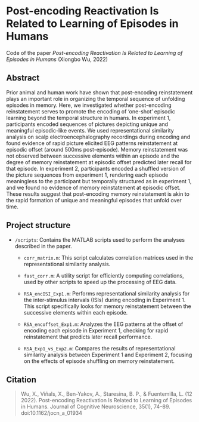 # Post-encoding Reactivation Is Related to Learning of Episodes in Humans

Code of the paper *Post-encoding Reactivation Is Related to Learning of Episodes in Humans* (Xiongbo Wu, 2022)


## Abstract

Prior animal and human work have shown that post-encoding reinstatement plays an
important role in organizing the temporal sequence of unfolding episodes in memory. Here,
we investigated whether post-encoding reinstatement serves to promote the encoding of
‘one-shot’ episodic learning beyond the temporal structure in humans. In experiment 1,
participants encoded sequences of pictures depicting unique and meaningful episodic-like
events. We used representational similarity analysis on scalp electroencephalography
recordings during encoding and found evidence of rapid picture elicited EEG patterns
reinstatement at episodic offset (around 500ms post-episode). Memory reinstatement was
not observed between successive elements within an episode and the degree of memory
reinstatement at episodic offset predicted later recall for that episode. In experiment 2,
participants encoded a shuffled version of the picture sequences from experiment 1,
rendering each episode meaningless to the participant but temporally structured as in
experiment 1, and we found no evidence of memory reinstatement at episodic offset. These
results suggest that post-encoding memory reinstatement is akin to the rapid formation of
unique and meaningful episodes that unfold over time.

## Project structure

- `/scripts`: Contains the MATLAB scripts used to perform the analyses described in the paper.

  - `corr_matrix.m`: This script calculates correlation matrices used in the representational similarity analysis.
    
  - `fast_corr.m`: A utility script for efficiently computing correlations, used by other scripts to speed up the processing of EEG data.
  
  - `RSA_encISI_Exp1.m`: Performs representational similarity analysis for the inter-stimulus intervals (ISIs) during encoding in Experiment 1. This script specifically looks for memory reinstatement between the successive elements within each episode.
  
  - `RSA_encoffset_Exp1.m`: Analyzes the EEG patterns at the offset of encoding each episode in Experiment 1, checking for rapid reinstatement that predicts later recall performance.
  
  - `RSA_Exp1_vs_Exp2.m`: Compares the results of representational similarity analysis between Experiment 1 and Experiment 2, focusing on the effects of episode shuffling on memory reinstatement.



## Citation

> Wu, X., Viñals, X., Ben-Yakov, A., Staresina, B. P., & Fuentemilla, L. (12 2022). Post-encoding Reactivation Is Related to Learning of Episodes in Humans. Journal of Cognitive Neuroscience, 35(1), 74–89. doi:10.1162/jocn_a_01934
